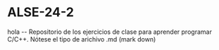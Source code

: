 # ALSE-24-2
hola -- Repositorio de los ejercicios de clase para aprender programar C/C++. Nótese el tipo de arichivo .md (mark down)
